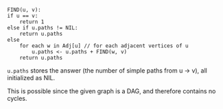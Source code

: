 ```plaintext
FIND(u, v):
if u == v:
    return 1
else if u.paths != NIL:
    return u.paths
else
    for each w in Adj[u] // for each adjacent vertices of u
        u.paths <- u.paths + FIND(w, v)
    return u.paths
```

`u.paths` stores the answer (the number of simple paths from u -> v), all initialized as NIL.

This is possible since the given graph is a DAG, and therefore contains no cycles.
